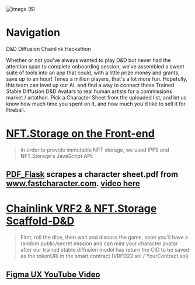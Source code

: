 ![image (6)](https://user-images.githubusercontent.com/62179036/202821821-11bd8ae5-d481-4c77-92a3-c5585bb0c61f.png)

# Navigation
D&amp;D Diffusion Chainlink Hackathon

Whether or not you've always wanted to play D&D but never had the attention span to complete onboarding session, we've assembled a sweet suite of tools into an app that could, with a little prize money and grants, save up to an hour!  Times a million players, that's a lot more fun.  Hopefully, this team can level up our AI, and find a way to connect these Trained Stable Diffusion D&D Avatars to real human artists for a commissions market / artathon.  Pick a Character Sheet from the uploaded list, and let us know how much time you spent on it, and how much you'd like to sell it for.  Fireball.

# [NFT.Storage on the Front-end](https://github.com/DnDnDiffusion/Front-end/blob/main/utils/web3utils.js)

> In order to provide immutable NFT storage, we used IPFS and NFT.Storage's JavaScript API.

## [PDF_Flask](https://github.com/DnDnDiffusion/pdf_flask) scrapes a character sheet.pdf from www.fastcharacter.com.  [video here](https://youtu.be/lVAidhO6CoI)

# [Chainlink VRF2 & NFT.Storage Scaffold-D&D](https://github.com/DnDnDiffusion/scaffold-dnd)

> First, roll the dice, then wait and discuss the game, soon you'll have a random public/secret mission and can mint your character avatar after our trained stable diffusion model has return the CID to be saved as the tokenURI in the smart contract (VRFD22.sol / YourContract.sol)


## [Figma UX YouTube Video](https://youtu.be/CDu1zgMQ4fU)

